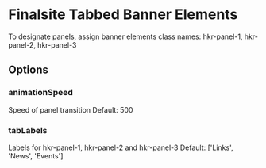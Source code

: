 # Finalsite Tabbed Banner Elements

To designate panels, assign banner elements class names: hkr-panel-1, hkr-panel-2, hkr-panel-3

## Options

### animationSpeed
Speed of panel transition
Default: 500

### tabLabels
Labels for hkr-panel-1, hkr-panel-2 and hkr-panel-3
Default: ['Links', 'News', 'Events']